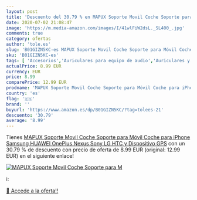 ```yaml
---
layout: post
title: 'Descuento del 30.79 % en MAPUX Soporte Movil Coche Soporte para M'
date: 2020-07-02 21:08:47
image: 'https://m.media-amazon.com/images/I/41wlFiW2dsL._SL400_.jpg'
comments: true
category: ofertas
author: 'tole.es'
slug: 'B01GIZN5KC-es MAPUX Soporte Movil Coche Soporte para Móvil Coche para...'
sku: 'B01GIZN5KC-es'
tags: [ 'Accesorios','Auriculares para equipo de audio','Auriculares y accesorios','Cables USB','Cables y accesorios','Cables y conectores','Electrónica','Informática','iphone', ]
actualPrice: 8.99 EUR
currency: EUR
price: 8.99
comparePrice: 12.99 EUR
prodname: 'MAPUX Soporte Movil Coche Soporte para Móvil Coche para iPhone  Samsung  HUAWEI  OnePlus  Nexus  Sony  LG  HTC y Dispositivo GPS'
country: 'es'
flag: '🇪🇸'
brand: ''
buyurl: 'https://www.amazon.es/dp/B01GIZN5KC/?tag=tolees-21'
descuento: '30.79'
average: '8.99'
---
```


Tienes [MAPUX Soporte Movil Coche Soporte para Móvil Coche para iPhone  Samsung  HUAWEI  OnePlus  Nexus  Sony  LG  HTC y Dispositivo GPS](https://www.amazon.es/dp/B01GIZN5KC/?tag=tolees-21) con un 30.79 % de descuento con precio de oferta de 8.99 EUR (original: 12.99 EUR) en el siguiente enlace!

[![MAPUX Soporte Movil Coche Soporte para M](https://m.media-amazon.com/images/I/41wlFiW2dsL._SL400_.jpg)](https://www.amazon.es/dp/B01GIZN5KC/?tag=tolees-21)

ℹ️:


[🛒 Accede a la oferta!!](https://www.amazon.es/dp/B01GIZN5KC/?tag=tolees-21)
